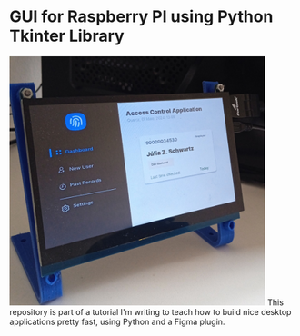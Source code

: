 <h1>GUI for Raspberry PI using Python Tkinter Library</h1>
<img src="https://github.com/juliazschwartz/GUI_Raspberry_Tkinter/blob/main/tela.jpg" width="450"></img>
This repository is part of a tutorial I'm writing to teach how to build nice desktop applications pretty fast, using Python and a Figma plugin.
